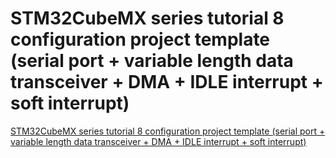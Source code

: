 # STM32CubeMX series tutorial 8 configuration project template (serial port + variable length data transceiver + DMA + IDLE interrupt + soft interrupt)
[STM32CubeMX series tutorial 8 configuration project template (serial port + variable length data transceiver + DMA + IDLE interrupt + soft interrupt)](https://aiwithcloud.com/2022/09/19/stm32cubemx_series_tutorial_8_configuration_project_template_serial_port__variable_length_data_transceiver__dma__idle_interrupt__soft_interrupt/)